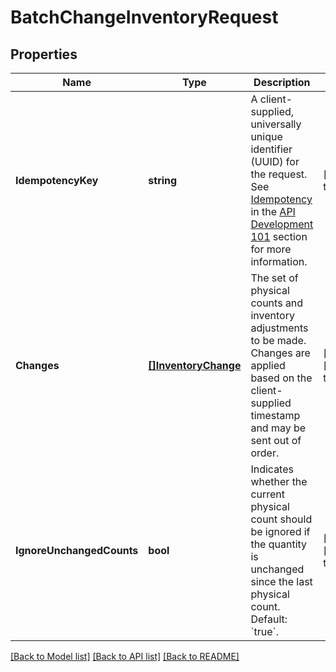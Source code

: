 # BatchChangeInventoryRequest

## Properties

 Name                      | Type                                        | Description                                                                                                                                                                                                                                                                       | Notes                        
---------------------------|---------------------------------------------|-----------------------------------------------------------------------------------------------------------------------------------------------------------------------------------------------------------------------------------------------------------------------------------|------------------------------
 **IdempotencyKey**        | **string**                                  | A client-supplied, universally unique identifier (UUID) for the request.  See [Idempotency](https://developer.squareup.com/docs/basics/api101/idempotency) in the [API Development 101](https://developer.squareup.com/docs/basics/api101/overview) section for more information. | [default to null]            
 **Changes**               | [**[]InventoryChange**](InventoryChange.md) | The set of physical counts and inventory adjustments to be made. Changes are applied based on the client-supplied timestamp and may be sent out of order.                                                                                                                         | [optional] [default to null] 
 **IgnoreUnchangedCounts** | **bool**                                    | Indicates whether the current physical count should be ignored if the quantity is unchanged since the last physical count. Default: &#x60;true&#x60;.                                                                                                                             | [optional] [default to null] 

[[Back to Model list]](../README.md#documentation-for-models) [[Back to API list]](../README.md#documentation-for-api-endpoints) [[Back to README]](../README.md)

